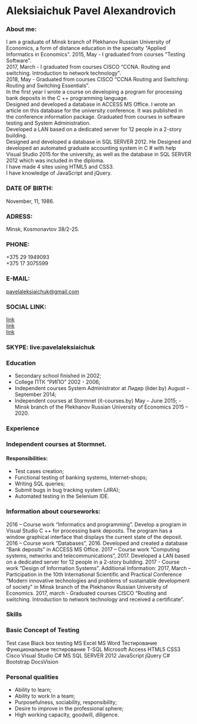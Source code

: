 # Aleksiaichuk Pavel Alexandrovich</br>
### About me:</br>
I am a graduate of Minsk branch of Plekhanov Russian University of Economics, a form of distance education in the specialty "Applied Informatics in Economics".
2015, May - I graduated from courses "Testing Software".</br>
2017, March - I graduated from courses CISCO “CCNA. Routing and switching. Introduction to network technology".</br>
2018, May - Graduated from courses CISCO “CCNA Routing and Switching: Routing and Switching Essentials”.</br>
In the first year I wrote a course on developing a program for processing bank deposits in the C ++ programming language.</br>
Designed and developed a database in ACCESS MS Office. I wrote an article on this database for the university conference. It was published in the conference information package.
Graduated from courses in software testing and System Administration.</br>
Developed a LAN based on a dedicated server for 12 people in a 2-story building.</br>
Designed and developed a database in SQL SERVER 2012. He Designed and developed an automated graduate accounting system in C # with help Visual Studio 2015 for the university, as well as the database in SQL SERVER 2012 which was included in the diploma.</br>
I have made 4 sites using HTML5 and CSS3.</br>
I have knowledge of JavaScript and jQuery.</br>

### DATE OF BIRTH:
November, 11, 1986.

### ADRESS:
Minsk, Kosmonavtov 38/2-25.

### PHONE:
+375 29 1949093</br>
+375 17 3075599

### E-MAIL:
pavelaleksiaichuk@gmail.com

### SOCIAL LINK:
[link](https://www.facebook.com/profile.php?id=100002657816837)</br>
[link](https://www.linkedin.com/pub/pavel-aleksiaichuk/100/6a2/a25)</br>
[link](https://moikrug.ru/pavelaleksiaichuk)

### SKYPE: live:pavelaleksiaichuk

### Education
- Secondary school finished in 2002;
- College ПТК “РИПО” 2002 - 2006;
- Independent courses System Administrator at Лидер (lider.by) August – September 2014;
- Independent courses at Stormnet (it-courses.by) May – June 2015; - Minsk branch of the Plekhanov Russian University of Economics 2015 – 2020.
### Experience
### Independent courses at Stormnet.
#### Responsibilities:
  - Test cases creation;
  - Functional testing of banking systems, Internet-shops;
  - Writing SQL queries;
  - Submit bugs in bug tracking system (JIRA);
  - Automated testing in the Selenium IDE.
  
### Information about courseworks:
  2016 – Course work “Informatics and programming”. Develop a program in Visual Studio C ++ for processing bank deposits. The program has a window graphical interface that displays the current state of the deposit.
  2016 – Course work “Databases”, 2016. Developed and created a database “Bank deposits” in ACCESS MS Office.
  2017 – Course work “Computing systems, networks and telecommunications”, 2017. Developed a LAN based on a dedicated server for 12 people in a 2-story building. 2017 - Course work “Design of Information Systems”.
  Additional Information:
  2017, March – Participation in the 10th International Scientific and Practical Conference "Modern innovative technologies and problems of sustainable development of society" in Minsk branch of the Plekhanov Russian University of Economics.
  2017, march - Graduated courses CISCO “Routing and switching. Introduction to network technology and received a certificate”.
  
  ### Skills
### Basic Concept of Testing
Test case
Black box testing
MS Excel
MS Word
Тестирование
Функциональное тестирование
T-SQL
Microsoft Access
HTML5
CSS3
Cisco
Visual Studio C#
MS SQL SERVER 2012
JavaScript
jQuery
C#
Bootstrap
DocsVision

### Personal qualities
- Ability to learn;
- Ability to work In a team;
- Purposefulness, sociability, responsibility;
- Desire to improve in the professional sphere;
- High working capacity, goodwill, diligence.
  
